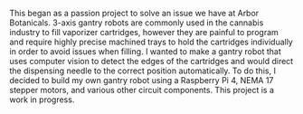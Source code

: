 This began as a passion project to solve an issue we have at Arbor Botanicals. 3-axis gantry robots are commonly used in the cannabis industry to fill vaporizer cartridges, however they are painful to program and require highly precise machined trays to hold the cartridges individually in order to avoid issues when filling. I wanted to make a gantry robot that uses computer vision to detect the edges of the cartridges and would direct the dispensing needle to the correct position automatically. To do this, I decided to build my own gantry robot using a Raspberry Pi 4, NEMA 17 stepper motors, and various other circuit components. This project is a work in progress.

